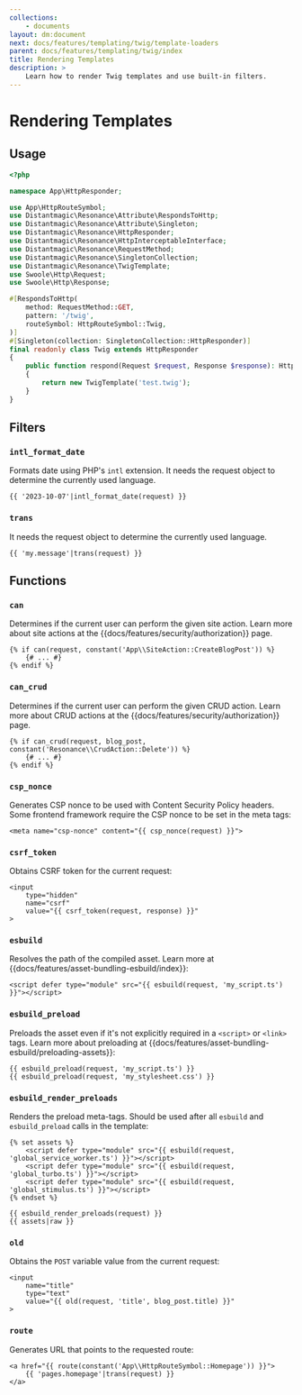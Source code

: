 ```yaml
---
collections: 
    - documents
layout: dm:document
next: docs/features/templating/twig/template-loaders
parent: docs/features/templating/twig/index
title: Rendering Templates
description: >
    Learn how to render Twig templates and use built-in filters.
---
```


# Rendering Templates

## Usage

```php
<?php

namespace App\HttpResponder;

use App\HttpRouteSymbol;
use Distantmagic\Resonance\Attribute\RespondsToHttp;
use Distantmagic\Resonance\Attribute\Singleton;
use Distantmagic\Resonance\HttpResponder;
use Distantmagic\Resonance\HttpInterceptableInterface;
use Distantmagic\Resonance\RequestMethod;
use Distantmagic\Resonance\SingletonCollection;
use Distantmagic\Resonance\TwigTemplate;
use Swoole\Http\Request;
use Swoole\Http\Response;

#[RespondsToHttp(
    method: RequestMethod::GET,
    pattern: '/twig',
    routeSymbol: HttpRouteSymbol::Twig,
)]
#[Singleton(collection: SingletonCollection::HttpResponder)]
final readonly class Twig extends HttpResponder
{
    public function respond(Request $request, Response $response): HttpInterceptableInterface
    {
        return new TwigTemplate('test.twig');
    }
}
```

## Filters

### `intl_format_date`

Formats date using PHP's `intl` extension. It needs the request object to 
determine the currently used language.

```twig
{{ '2023-10-07'|intl_format_date(request) }}
```

### `trans`

It needs the request object to determine the currently used language.

```twig
{{ 'my.message'|trans(request) }}
```

## Functions

### `can`

Determines if the current user can perform the given site action. Learn more 
about site actions at the {{docs/features/security/authorization}} page.

```twig
{% if can(request, constant('App\\SiteAction::CreateBlogPost')) %}
    {# ... #}
{% endif %}
```

### `can_crud`

Determines if the current user can perform the given CRUD action. Learn more 
about CRUD actions at the {{docs/features/security/authorization}} page.

```twig
{% if can_crud(request, blog_post, constant('Resonance\\CrudAction::Delete')) %}
    {# ... #}
{% endif %}
```

### `csp_nonce`

Generates CSP nonce to be used with Content Security Policy headers. Some 
frontend framework require the CSP nonce to be set in the meta tags:

```twig
<meta name="csp-nonce" content="{{ csp_nonce(request) }}">
```

### `csrf_token`

Obtains CSRF token for the current request:

```twig
<input
    type="hidden"
    name="csrf"
    value="{{ csrf_token(request, response) }}"
>
```

### `esbuild`

Resolves the path of the compiled asset. Learn more at 
{{docs/features/asset-bundling-esbuild/index}}:

```twig
<script defer type="module" src="{{ esbuild(request, 'my_script.ts') }}"></script>
```

### `esbuild_preload`

Preloads the asset even if it's not explicitly required in a `<script>` or 
`<link>` tags. Learn more about preloading at 
{{docs/features/asset-bundling-esbuild/preloading-assets}}:

```twig
{{ esbuild_preload(request, 'my_script.ts') }}
{{ esbuild_preload(request, 'my_stylesheet.css') }}
```

### `esbuild_render_preloads`

Renders the preload meta-tags. Should be used after all `esbuild` and 
`esbuild_preload` calls in the template:

```twig
{% set assets %}
    <script defer type="module" src="{{ esbuild(request, 'global_service_worker.ts') }}"></script>
    <script defer type="module" src="{{ esbuild(request, 'global_turbo.ts') }}"></script>
    <script defer type="module" src="{{ esbuild(request, 'global_stimulus.ts') }}"></script>
{% endset %}

{{ esbuild_render_preloads(request) }}
{{ assets|raw }}
```

### `old`

Obtains the `POST` variable value from the current request:

```twig
<input
    name="title"
    type="text"
    value="{{ old(request, 'title', blog_post.title) }}"
>
```

### `route`

Generates URL that points to the requested route:

```twig
<a href="{{ route(constant('App\\HttpRouteSymbol::Homepage')) }}">
    {{ 'pages.homepage'|trans(request) }}
</a>
```
